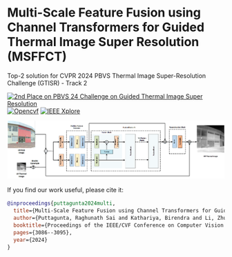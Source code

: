 # Multi-Scale Feature Fusion using Channel Transformers for Guided Thermal Image Super Resolution (MSFFCT)
Top-2 solution for CVPR 2024 PBVS Thermal Image Super-Resolution Challenge (GTISR) - Track 2

[![2nd Place on PBVS 24 Challenge on Guided Thermal Image Super Resolution](https://img.shields.io/badge/PBVS%202024%20Challenge-blue?style=flat-square)](https://codalab.lisn.upsaclay.fr/competitions/17014)
[![Opencvf](https://img.shields.io/badge/OpenCVF-gray?style=flat-square)]([https://arxiv.org/abs/your-paper-id](https://openaccess.thecvf.com/content/CVPR2024W/PBVS/papers/Puttagunta_Multi-Scale_Feature_Fusion_using_Channel_Transformers_for_Guided_Thermal_Image_CVPRW_2024_paper.pdf))
[![IEEE Xplore](https://img.shields.io/badge/IEEEXplore-blue?style=flat-square)]([https://your-paper-link.com](https://ieeexplore.ieee.org/document/10678381))


![Network Architecture](https://github.com/raghunath19/MSFFCT/blob/0c23b4f0b03736dcf6b44a280df1d924a18ee483/thermal_proposed_GTISR.png)


If you find our work useful, please cite it:

```bibtex
@inproceedings{puttagunta2024multi,
  title={Multi-Scale Feature Fusion using Channel Transformers for Guided Thermal Image Super Resolution},
  author={Puttagunta, Raghunath Sai and Kathariya, Birendra and Li, Zhu and York, George},
  booktitle={Proceedings of the IEEE/CVF Conference on Computer Vision and Pattern Recognition},
  pages={3086--3095},
  year={2024}
}
